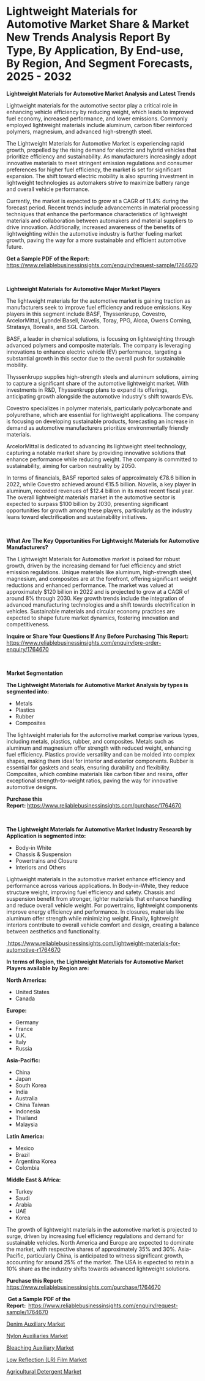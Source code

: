 <p><h1>Lightweight Materials for Automotive Market Share & Market New Trends Analysis Report By Type, By Application, By End-use, By Region, And Segment Forecasts, 2025 - 2032</h1></p><p><strong>Lightweight Materials for Automotive Market Analysis and Latest Trends</strong></p>
<p><p>Lightweight materials for the automotive sector play a critical role in enhancing vehicle efficiency by reducing weight, which leads to improved fuel economy, increased performance, and lower emissions. Commonly employed lightweight materials include aluminum, carbon fiber reinforced polymers, magnesium, and advanced high-strength steel. </p><p>The Lightweight Materials for Automotive Market is experiencing rapid growth, propelled by the rising demand for electric and hybrid vehicles that prioritize efficiency and sustainability. As manufacturers increasingly adopt innovative materials to meet stringent emission regulations and consumer preferences for higher fuel efficiency, the market is set for significant expansion. The shift toward electric mobility is also spurring investment in lightweight technologies as automakers strive to maximize battery range and overall vehicle performance.</p><p>Currently, the market is expected to grow at a CAGR of 11.4% during the forecast period. Recent trends include advancements in material processing techniques that enhance the performance characteristics of lightweight materials and collaboration between automakers and material suppliers to drive innovation. Additionally, increased awareness of the benefits of lightweighting within the automotive industry is further fueling market growth, paving the way for a more sustainable and efficient automotive future.</p></p>
<p><strong>Get a Sample PDF of the Report:&nbsp;</strong> <a href="https://www.reliablebusinessinsights.com/enquiry/request-sample/1764670?utm_campaign=101&utm_medium=2&utm_source=Github&utm_content=ia&utm_term=03042025&utm_id=lightweight-materials-for-automotive">https://www.reliablebusinessinsights.com/enquiry/request-sample/1764670</a></p>
<p>&nbsp;</p>
<p><strong>Lightweight Materials for Automotive Major Market Players</strong></p>
<p><p>The lightweight materials for the automotive market is gaining traction as manufacturers seek to improve fuel efficiency and reduce emissions. Key players in this segment include BASF, Thyssenkrupp, Covestro, ArcelorMittal, LyondellBasell, Novelis, Toray, PPG, Alcoa, Owens Corning, Stratasys, Borealis, and SGL Carbon.</p><p>BASF, a leader in chemical solutions, is focusing on lightweighting through advanced polymers and composite materials. The company is leveraging innovations to enhance electric vehicle (EV) performance, targeting a substantial growth in this sector due to the overall push for sustainable mobility.</p><p>Thyssenkrupp supplies high-strength steels and aluminum solutions, aiming to capture a significant share of the automotive lightweight market. With investments in R&D, Thyssenkrupp plans to expand its offerings, anticipating growth alongside the automotive industry's shift towards EVs.</p><p>Covestro specializes in polymer materials, particularly polycarbonate and polyurethane, which are essential for lightweight applications. The company is focusing on developing sustainable products, forecasting an increase in demand as automotive manufacturers prioritize environmentally friendly materials.</p><p>ArcelorMittal is dedicated to advancing its lightweight steel technology, capturing a notable market share by providing innovative solutions that enhance performance while reducing weight. The company is committed to sustainability, aiming for carbon neutrality by 2050.</p><p>In terms of financials, BASF reported sales of approximately €78.6 billion in 2022, while Covestro achieved around €15.5 billion. Novelis, a key player in aluminum, recorded revenues of $12.4 billion in its most recent fiscal year. The overall lightweight materials market in the automotive sector is expected to surpass $100 billion by 2030, presenting significant opportunities for growth among these players, particularly as the industry leans toward electrification and sustainability initiatives.</p></p>
<p>&nbsp;</p>
<p><strong>What Are The Key Opportunities For Lightweight Materials for Automotive Manufacturers?</strong></p>
<p><p>The Lightweight Materials for Automotive market is poised for robust growth, driven by the increasing demand for fuel efficiency and strict emission regulations. Unique materials like aluminum, high-strength steel, magnesium, and composites are at the forefront, offering significant weight reductions and enhanced performance. The market was valued at approximately $120 billion in 2022 and is projected to grow at a CAGR of around 8% through 2030. Key growth trends include the integration of advanced manufacturing technologies and a shift towards electrification in vehicles. Sustainable materials and circular economy practices are expected to shape future market dynamics, fostering innovation and competitiveness.</p></p>
<p><strong>Inquire or Share Your Questions If Any Before Purchasing This Report:</strong> <a href="https://www.reliablebusinessinsights.com/enquiry/pre-order-enquiry/1764670?utm_campaign=101&utm_medium=2&utm_source=Github&utm_content=ia&utm_term=03042025&utm_id=lightweight-materials-for-automotive">https://www.reliablebusinessinsights.com/enquiry/pre-order-enquiry/1764670</a></p>
<p>&nbsp;</p>
<p><strong>Market Segmentation</strong></p>
<p><strong>The Lightweight Materials for Automotive Market Analysis by types is segmented into:</strong></p>
<p><ul><li>Metals</li><li>Plastics</li><li>Rubber</li><li>Composites</li></ul></p>
<p><p>The lightweight materials for the automotive market comprise various types, including metals, plastics, rubber, and composites. Metals such as aluminum and magnesium offer strength with reduced weight, enhancing fuel efficiency. Plastics provide versatility and can be molded into complex shapes, making them ideal for interior and exterior components. Rubber is essential for gaskets and seals, ensuring durability and flexibility. Composites, which combine materials like carbon fiber and resins, offer exceptional strength-to-weight ratios, paving the way for innovative automotive designs.</p></p>
<p><strong>Purchase this Report:&nbsp;</strong><a href="https://www.reliablebusinessinsights.com/purchase/1764670?utm_campaign=101&utm_medium=2&utm_source=Github&utm_content=ia&utm_term=03042025&utm_id=lightweight-materials-for-automotive">https://www.reliablebusinessinsights.com/purchase/1764670</a></p>
<p>&nbsp;</p>
<p><strong>The Lightweight Materials for Automotive Market Industry Research by Application is segmented into:</strong></p>
<p><ul><li>Body-in White</li><li>Chassis & Suspension</li><li>Powertrains and Closure</li><li>Interiors and Others</li></ul></p>
<p><p>Lightweight materials in the automotive market enhance efficiency and performance across various applications. In Body-in-White, they reduce structure weight, improving fuel efficiency and safety. Chassis and suspension benefit from stronger, lighter materials that enhance handling and reduce overall vehicle weight. For powertrains, lightweight components improve energy efficiency and performance. In closures, materials like aluminum offer strength while minimizing weight. Finally, lightweight interiors contribute to overall vehicle comfort and design, creating a balance between aesthetics and functionality.</p></p>
<p><a href="https://www.reliablebusinessinsights.com/lightweight-materials-for-automotive-r1764670?utm_campaign=101&utm_medium=2&utm_source=Github&utm_content=ia&utm_term=03042025&utm_id=lightweight-materials-for-automotive">&nbsp;https://www.reliablebusinessinsights.com/lightweight-materials-for-automotive-r1764670</a></p>
<p><strong>In terms of Region, the Lightweight Materials for Automotive Market Players available by Region are:</strong></p>
<p>
    <p> <strong> North America: </strong>
        <ul>
            <li>United States</li>
            <li>Canada</li>
        </ul>
        </p> 
    <p> <strong> Europe: </strong>
        <ul>
            <li>Germany</li>
            <li>France</li>
            <li>U.K.</li>
            <li>Italy</li>
            <li>Russia</li>
        </ul>
        </p> 
    <p> <strong> Asia-Pacific: </strong>
        <ul>
            <li>China</li>
            <li>Japan</li>
            <li>South Korea</li>
            <li>India</li>
            <li>Australia</li>
            <li>China Taiwan</li>
            <li>Indonesia</li>
            <li>Thailand</li>
            <li>Malaysia</li>
        </ul>
        </p> 
    <p> <strong> Latin America: </strong>
        <ul>
            <li>Mexico</li>
            <li>Brazil</li>
            <li>Argentina Korea</li>
            <li>Colombia</li>
        </ul>
        </p> 
    <p> <strong> Middle East & Africa: </strong>
        <ul>
            <li>Turkey</li>
            <li>Saudi</li>
            <li>Arabia</li>
            <li>UAE</li>
            <li>Korea</li>
        </ul>
    </p>
    </p>
<p><p>The growth of lightweight materials in the automotive market is projected to surge, driven by increasing fuel efficiency regulations and demand for sustainable vehicles. North America and Europe are expected to dominate the market, with respective shares of approximately 35% and 30%. Asia-Pacific, particularly China, is anticipated to witness significant growth, accounting for around 25% of the market. The USA is expected to retain a 10% share as the industry shifts towards advanced lightweight solutions.</p></p>
<p><strong>Purchase this Report: </strong><a href="https://www.reliablebusinessinsights.com/purchase/1764670?utm_campaign=101&utm_medium=2&utm_source=Github&utm_content=ia&utm_term=03042025&utm_id=lightweight-materials-for-automotive">https://www.reliablebusinessinsights.com/purchase/1764670</a></p>
<p>&nbsp;<strong>Get a Sample PDF of the Report:&nbsp;&nbsp;</strong><a href="https://www.reliablebusinessinsights.com/enquiry/request-sample/1764670?utm_campaign=101&utm_medium=2&utm_source=Github&utm_content=ia&utm_term=03042025&utm_id=lightweight-materials-for-automotive">https://www.reliablebusinessinsights.com/enquiry/request-sample/1764670</a></p>
<p><strong></strong></p>
<p><p><a href="https://github.com/messonmengen75/Market-Research-Report-List-1/blob/main/denim-auxiliary-market.md?utm_campaign=101&utm_medium=2&utm_source=Github&utm_content=ia&utm_term=03042025&utm_id=lightweight-materials-for-automotive">Denim Auxiliary Market</a></p><p><a href="https://github.com/djihencygnel74/Market-Research-Report-List-1/blob/main/nylon-auxiliaries-market.md?utm_campaign=101&utm_medium=2&utm_source=Github&utm_content=ia&utm_term=03042025&utm_id=lightweight-materials-for-automotive">Nylon Auxiliaries Market</a></p><p><a href="https://github.com/saimntamiki/Market-Research-Report-List-1/blob/main/bleaching-auxiliary-market.md?utm_campaign=101&utm_medium=2&utm_source=Github&utm_content=ia&utm_term=03042025&utm_id=lightweight-materials-for-automotive">Bleaching Auxiliary Market</a></p><p><a href="https://github.com/bocksovers0r/Market-Research-Report-List-1/blob/main/low-reflection-lr-film-market.md?utm_campaign=101&utm_medium=2&utm_source=Github&utm_content=ia&utm_term=03042025&utm_id=lightweight-materials-for-automotive">Low Reflection (LR) Film Market</a></p><p><a href="https://github.com/zymerivarrik6/Market-Research-Report-List-1/blob/main/agricultural-detergent-market.md?utm_campaign=101&utm_medium=2&utm_source=Github&utm_content=ia&utm_term=03042025&utm_id=lightweight-materials-for-automotive">Agricultural Detergent Market</a></p></p>